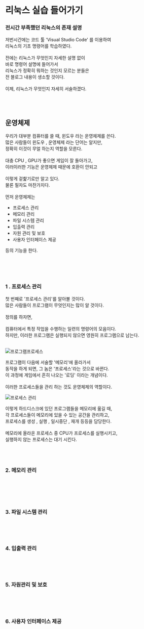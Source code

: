 # 리눅스 실습 들어가기
### 전시간 부족했던 리눅스의 존재 설명

저번시간에는 코드 툴 'Visual Studio Code' 를 이용하여<br/>
리눅스의 기초 명령어를 학습하였다.<br/>
<br/>
전에는 리눅스가 무엇인지 자세한 설명 없이<br/>
바로 명령어 설명에 들어가서<br/>
리눅스가 정확히 뭐하는 것인지 모르는 분들은<br/>
전 블로그 내용이 생소할 것이다.<br/>
<br/>
이제, 리눅스가 무엇인지 자세히 서술하겠다.
<br/>
<br/>
<br/>
<br/>

## 운영체제

우리가 대부분 컴퓨터를 쓸 때, 윈도우 라는 운영체제를 쓴다.<br/>
많은 사람들이 윈도우 , 운영체제 라는 단어는 알지만,<br/>
정확히 이것이 무얼 하는지 역할을 모른다.<br/>
<br/>
대충 CPU , GPU가 좋으면 게임이 잘 돌아가고,<br/>
이러이러한 기능은 운영체제 때문에 호환이 안되고<br/>
<br/>
이렇게 겉핥기로만 알고 있다.<br/>
물론 필자도 마찬가지다.<br/>
<br/>
먼저 운영체제는<br/>

- 프로세스 관리
- 메모리 관리
- 파일 시스템 관리
- 입출력 관리
- 자원 관리 및 보호
- 사용자 인터페이스 제공

등의 기능을 한다.<br/>
<br/>
<br/>
<br/>
<br/>

### 1 . 프로세스 관리

첫 번째로 '프로세스 관리'를 알아볼 것이다.<br/>
많은 사람들이 프로그램이 무엇인지는 많이 알 것이다.<br/>
<br/>
정의를 하자면,<br/>
<br/>
컴퓨터에서 특정 작업을 수행하는 일련의 명령어의 모음이다.<br/>
하지만, 이러한 프로그램은 실행되지 않으면 영원히 프로그램으로 남는다.<br/>
<br/>

![프로그램프로세스](https://github.com/user-attachments/assets/0bc0c73b-7d63-476e-b850-6df367dcd4a4)

프로그램이 다음에 서술할 '메모리'에 올라가서<br/>
동작을 하게 되면, 그 놈은 '프로세스'라는 것으로 바뀐다.<br/>
이 과정에 게임에서 흔히 나오는 '로딩' 이라는 개념이다.<br/>
<br/>
이러한 프로세스들을 관리 하는 것도 운영체제의 역할이다.<br/>

![프로세스 관리](https://github.com/user-attachments/assets/2c4394a4-bfa9-4a64-b415-b0f129466a41)

이렇게 하드디스크에 있던 프로그램들을 메모리에 옮길 때,<br/>
각 프로세스들이 메모리에 있을 수 있는 공간을 관리하고,<br/>
프로세스를 생성 , 실행 , 일시중단 , 재개 등등을 담당한다.<br/>
<br/>
메모리에 올라온 프로세스 중 CPU가 프로세스를 실행시키고,<br/>
실행하지 않는 프로세스는 대기 시킨다.
<br/>
<br/>
<br/>
<br/>

### 2. 메모리 관리

<br/>
<br/>
<br/>
<br/>

### 3. 파일 시스템 관리

<br/>
<br/>
<br/>

### 4. 입출력 관리

<br/>
<br/>
<br/>

### 5. 자원관리 및 보호

<br/>
<br/>
<br/>

### 6. 사용자 인터페이스 제공

<br/>
<br/>
<br/>









































